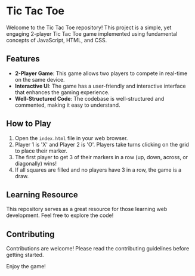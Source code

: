 # Tic Tac Toe

Welcome to the Tic Tac Toe repository! This project is a simple, yet engaging 2-player Tic Tac Toe game implemented using fundamental concepts of JavaScript, HTML, and CSS.

## Features

- **2-Player Game**: This game allows two players to compete in real-time on the same device.
- **Interactive UI**: The game has a user-friendly and interactive interface that enhances the gaming experience.
- **Well-Structured Code**: The codebase is well-structured and commented, making it easy to understand.

## How to Play

1. Open the `index.html` file in your web browser.
2. Player 1 is 'X' and Player 2 is 'O'. Players take turns clicking on the grid to place their marker.
3. The first player to get 3 of their markers in a row (up, down, across, or diagonally) wins!
4. If all squares are filled and no players have 3 in a row, the game is a draw.

## Learning Resource

This repository serves as a great resource for those learning web development. Feel free to explore the code!

## Contributing

Contributions are welcome! Please read the contributing guidelines before getting started.

Enjoy the game!
